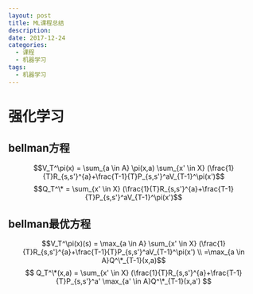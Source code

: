 ```yaml
---
layout: post
title: ML课程总结
description: 
date: 2017-12-24
categories: 
  - 课程
  - 机器学习
tags:
  - 机器学习
---
```


# 强化学习

## bellman方程
$$V_T^\pi(x) = \sum_{a \in A} \pi(x,a) \sum_{x' \in X} (\frac{1}{T}R_{s,s'}^{a}+\frac{T-1}{T}P_{s,s'}^aV_{T-1}^\pi(x')$$
$$Q_T^\* = \sum_{x' \in X} (\frac{1}{T}R_{s,s'}^{a}+\frac{T-1}{T}P_{s,s'}^aV_{T-1}^\pi(x')$$
## bellman最优方程
$$V_T^\pi(x)(s) = 
\max_{a \in A} \sum_{x' \in X} (\frac{1}{T}R_{s,s'}^{a}+\frac{T-1}{T}P_{s,s'}^aV_{T-1}^\pi(x') \\
=\max_{a \in A}Q^\*_{T-1}(x,a)$$
$$
Q_T^\*(x,a) = \sum_{x' \in X} (\frac{1}{T}R_{s,s'}^{a}+\frac{T-1}{T}P_{s,s'}^a' \max_{a' \in A}Q^\*_{T-1}(x,a')
$$